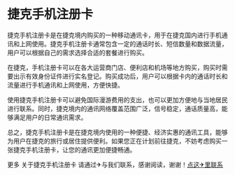 # 捷克手机注册卡

捷克手机注册卡是在捷克境内购买的一种移动通讯卡，用于在捷克国内进行手机通讯和上网使用。捷克手机注册卡通常包含一定的通话时长、短信数量和数据流量，用户可以根据自己的需求选择合适的套餐进行购买。

在捷克，手机注册卡可以在各大运营商门店、便利店和机场等地方购买，购买时需要出示有效身份证件进行实名登记。购买成功后，用户可以根据卡内的通话时长和流量进行手机通讯和上网使用，方便快捷。

使用捷克手机注册卡可以避免国际漫游费用的支出，也可以更加方便地与当地居民进行联系。同时，捷克境内的通讯网络覆盖范围广泛，信号稳定，通话质量高，能够满足用户的日常通讯需求。

总之，捷克手机注册卡是在捷克境内使用的一种便捷、经济实惠的通讯工具，能够为用户在捷克的旅行或居住提供便利。如果您正在计划前往捷克，不妨考虑购买一张捷克手机注册卡，让您的通讯更加便捷畅通。

更多 关于捷克手机注册卡 请通过✈与我们联系，感谢阅读，谢谢！[点这✈里联系](https://add.k02.cc)